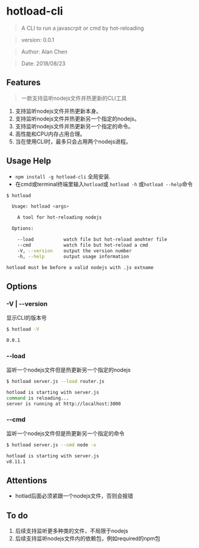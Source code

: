 # hotload-cli
> A CLI to run a javascrpit or cmd by hot-reloading

> version:  0.0.1

> Author:  Alan Chen

> Date: 2018/08/23

## Features
> 一款支持监听nodejs文件并热更新的CLI工具
1. 支持监听nodejs文件并热更新本身。
2. 支持监听nodejs文件并热更新另一个指定的nodejs。
3. 支持监听nodejs文件并热更新另一个指定的命令。
4. 高性能和CPU内存占用合理。
5. 当在使用CLI时，最多只会占用两个nodejs进程。


## Usage Help
* `npm install -g hotload-cli` 全局安装. 
* 在cmd或terminal终端里输入`hotload`或 `hotload -h` 或`hotload --help`命令
``` bash
$ hotload

  Usage: hotload <args>

    A tool for hot-reloading nodejs

  Options:

    --load           watch file but hot-reload anohter file
    --cmd            watch file but hot-reload a cmd
    -V, --version    output the version number
    -h, --help       output usage information

hotload must be before a valid nodejs with .js extname
```

## Options
### -V | --version 
显示CLI的版本号
``` bash
$ hotload -V

0.0.1
```

### --load 
监听一个nodejs文件但是热更新另一个指定的nodejs
``` bash
$ hotload server.js --load router.js

hotload is starting with server.js
command is reloading...
server is running at http://localhost:3000
```

### --cmd 
监听一个nodejs文件但是热更新另一个指定的命令
``` bash
$ hotload server.js --cmd node -v

hotload is starting with server.js
v8.11.1
```
## Attentions
* hotlad后面必须紧跟一个nodejs文件，否则会报错

## To do
1. 后续支持监听更多种类的文件，不局限于nodejs
2. 后续支持监听nodejs文件内的依赖包，例如required的npm包


